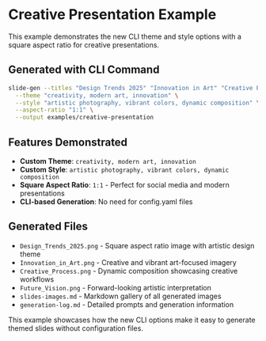 # Creative Presentation Example

This example demonstrates the new CLI theme and style options with a square aspect ratio for creative presentations.

## Generated with CLI Command

```bash
slide-gen --titles "Design Trends 2025" "Innovation in Art" "Creative Process" "Future Vision" \
  --theme "creativity, modern art, innovation" \
  --style "artistic photography, vibrant colors, dynamic composition" \
  --aspect-ratio "1:1" \
  --output examples/creative-presentation
```

## Features Demonstrated

- **Custom Theme**: `creativity, modern art, innovation`
- **Custom Style**: `artistic photography, vibrant colors, dynamic composition`
- **Square Aspect Ratio**: `1:1` - Perfect for social media and modern presentations
- **CLI-based Generation**: No need for config.yaml files

## Generated Files

- `Design_Trends_2025.png` - Square aspect ratio image with artistic design theme
- `Innovation_in_Art.png` - Creative and vibrant art-focused imagery
- `Creative_Process.png` - Dynamic composition showcasing creative workflows
- `Future_Vision.png` - Forward-looking artistic interpretation
- `slides-images.md` - Markdown gallery of all generated images
- `generation-log.md` - Detailed prompts and generation information

This example showcases how the new CLI options make it easy to generate themed slides without configuration files.
